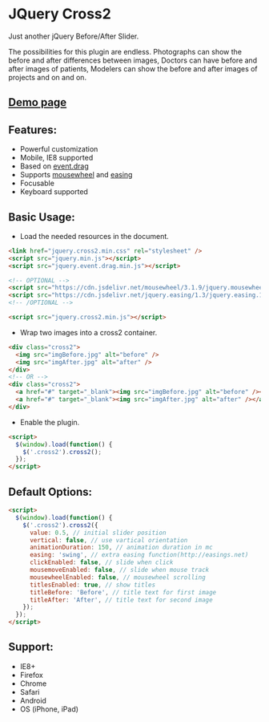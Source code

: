 JQuery Cross2
===================
Just another jQuery Before/After Slider.

The possibilities for this plugin are endless. Photographs can show the before and after differences between images, Doctors can have before and after images of patients, Modelers can show the before and after images of projects and on and on.

[Demo page](http://nxeed.github.io/jQuery-Cross2/)
-------------

Features:
-------------
* Powerful customization
* Mobile, IE8 supported
* Based on [event.drag](https://github.com/threedubmedia/jquery.threedubmedia/tree/master/event.drag)
* Supports [mousewheel](https://github.com/jquery/jquery-mousewheel) and [easing](https://github.com/gdsmith/jquery.easing)
* Focusable
* Keyboard supported

Basic Usage:
-------------
* Load the needed resources in the document.
``` html
<link href="jquery.cross2.min.css" rel="stylesheet" />
<script src="jquery.min.js"></script>
<script src="jquery.event.drag.min.js"></script>

<!-- OPTIONAL -->
<script src="https://cdn.jsdelivr.net/mousewheel/3.1.9/jquery.mousewheel.min.js"></script>
<script src="https://cdn.jsdelivr.net/jquery.easing/1.3/jquery.easing.1.3.min.js"></script>
<!-- /OPTIONAL -->

<script src="jquery.cross2.min.js"></script>
```
* Wrap two images into a cross2 container.
``` html
<div class="cross2">
  <img src="imgBefore.jpg" alt="before" />
  <img src="imgAfter.jpg" alt="after" />
</div>
<!-- OR -->
<div class="cross2">
  <a href="#" target="_blank"><img src="imgBefore.jpg" alt="before" /></a>
  <a href="#" target="_blank"><img src="imgAfter.jpg" alt="after" /></a>
</div>
```
* Enable the plugin.
``` html
<script>
  $(window).load(function() {
    $('.cross2').cross2();
  });
</script>
```
Default Options:
-------------
``` html
<script>
  $(window).load(function() {
    $('.cross2').cross2({
      value: 0.5, // initial slider position
      vertical: false, // use vartical orientation
      animationDuration: 150, // animation duration in mc
      easing: 'swing', // extra easing function(http://easings.net)
      clickEnabled: false, // slide when click
      mousemoveEnabled: false, // slide when mouse track
      mousewheelEnabled: false, // mousewheel scrolling
      titlesEnabled: true, // show titles
      titleBefore: 'Before', // title text for first image
      titleAfter: 'After', // title text for second image
    });
  });
</script>
```
Support:
-------------
* IE8+
* Firefox
* Chrome
* Safari
* Android
* OS (iPhone, iPad)
